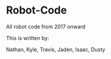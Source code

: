 # Robot-Code
All robot code from 2017 onward 

This is written by:

Nathan,
Kyle,
Travis,
Jaden,
Isaac,
Dusty
